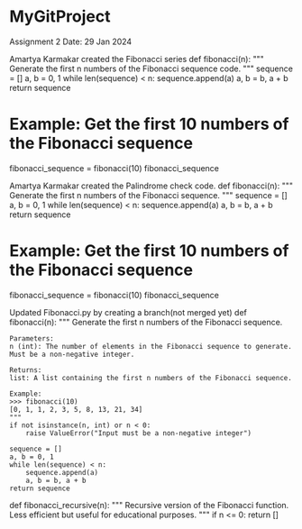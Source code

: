 # MyGitProject
Assignment 2
Date: 29 Jan 2024

Amartya Karmakar created the Fibonacci series 
def fibonacci(n):
    """
    Generate the first n numbers of the Fibonacci sequence code.
    """
    sequence = []
    a, b = 0, 1
    while len(sequence) < n:
        sequence.append(a)
        a, b = b, a + b
    return sequence

# Example: Get the first 10 numbers of the Fibonacci sequence
fibonacci_sequence = fibonacci(10)
fibonacci_sequence

Amartya Karmakar created the Palindrome check code.
def fibonacci(n):
    """
    Generate the first n numbers of the Fibonacci sequence.
    """
    sequence = []
    a, b = 0, 1
    while len(sequence) < n:
        sequence.append(a)
        a, b = b, a + b
    return sequence

# Example: Get the first 10 numbers of the Fibonacci sequence
fibonacci_sequence = fibonacci(10)
fibonacci_sequence

Updated Fibonacci.py by creating a branch(not merged yet)
def fibonacci(n):
    """
    Generate the first n numbers of the Fibonacci sequence.

    Parameters:
    n (int): The number of elements in the Fibonacci sequence to generate. Must be a non-negative integer.

    Returns:
    list: A list containing the first n numbers of the Fibonacci sequence.

    Example:
    >>> fibonacci(10)
    [0, 1, 1, 2, 3, 5, 8, 13, 21, 34]
    """
    if not isinstance(n, int) or n < 0:
        raise ValueError("Input must be a non-negative integer")

    sequence = []
    a, b = 0, 1
    while len(sequence) < n:
        sequence.append(a)
        a, b = b, a + b
    return sequence

def fibonacci_recursive(n):
    """ Recursive version of the Fibonacci function. Less efficient but useful for educational purposes. """
    if n <= 0:
        return []
